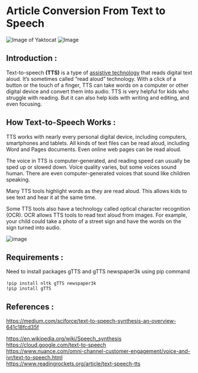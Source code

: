 # Article Conversion From Text to Speech
 ![Image of Yaktocat](https://encrypted-tbn0.gstatic.com/images?q=tbn%3AANd9GcQeXkMSZX25D66J4XyMsUaFmZHQixpf-ClK9w&usqp=CAU) ![Image](https://encrypted-tbn0.gstatic.com/images?q=tbn%3AANd9GcRMlrQS-z5uD-CqLmpD89ckYPQUqlqhWyf7ew&usqp=CAU)
   ## Introduction  :
   Text-to-speech **(TTS)** is a type of  [assistive technology](https://www.understood.org/en/school-learning/assistive-technology/assistive-technologies-basics/assistive-technology-what-it-is-and-how-it-works) that reads digital text aloud. It’s sometimes called “read aloud” technology.
    With a click of a button or the touch of a finger, TTS can take words on a computer or other digital device and convert them into audio. TTS is very helpful for kids who struggle with reading. But it can also help kids with writing and editing, and even focusing.
   ## How Text-to-Speech Works :
   TTS works with nearly every personal digital device, including computers, smartphones and tablets. All kinds of text files can be read aloud, including Word and Pages documents. Even online web pages can be read aloud.

The voice in TTS is computer-generated, and reading speed can usually be sped up or slowed down. Voice quality varies, but some voices sound human. There are even computer-generated voices that sound like children speaking.

Many TTS tools highlight words as they are read aloud. This allows kids to see text and hear it at the same time.

Some TTS tools also have a technology called optical character recognition (OCR). OCR allows TTS tools to read text aloud from images. For example, your child could take a photo of a street sign and have the words on the sign turned into audio.

![image](https://encrypted-tbn0.gstatic.com/images?q=tbn%3AANd9GcTsDtqsBnMfzkEsAtOxz2AKO3Rj7jgWm-PgzA&usqp=CAU)


   ## Requirements :
  Need to install packages gTTS and gTTS newspaper3k using pip command <br>  
  `!pip install nltk gTTS newspaper3k` <br>
  `!pip install gTTS `
  ## References :
  https://medium.com/sciforce/text-to-speech-synthesis-an-overview-641c18fcd35f
  
  https://en.wikipedia.org/wiki/Speech_synthesis <br>
  https://cloud.google.com/text-to-speech  <br>
  https://www.nuance.com/omni-channel-customer-engagement/voice-and-ivr/text-to-speech.html  <br>
  https://www.readingrockets.org/article/text-speech-tts
